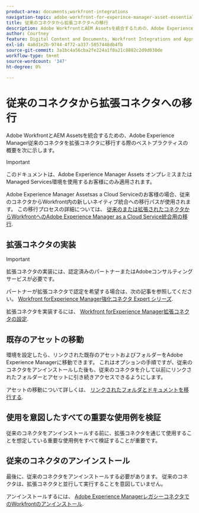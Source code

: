```yaml
---
product-area: documents;workfront-integrations
navigation-topic: adobe-workfront-for-experince-manager-asset-essentials
title: 従来のコネクタから拡張コネクタへの移行
description: Adobe WorkfrontとAEM Assetsを統合するための、Adobe Experience Manager従来のコネクタを拡張コネクタに移行する際のベストプラクティスの概要を次に示します。
author: Courtney
feature: Digital Content and Documents, Workfront Integrations and Apps
exl-id: 4a8d1e2b-9744-4f72-a337-5057448db4fb
source-git-commit: 3a1bc4a56cba2fe224a1f0a21c8882c2d9d030de
workflow-type: tm+mt
source-wordcount: '347'
ht-degree: 0%

---
```


# 従来のコネクタから拡張コネクタへの移行

Adobe WorkfrontとAEM Assetsを統合するための、Adobe Experience Manager従来のコネクタを拡張コネクタに移行する際のベストプラクティスの概要を次に示します。

>[!IMPORTANT]
>
>このドキュメントは、Adobe Experience Manager Assets オンプレミスまたはManaged Services環境を使用するお客様にのみ適用されます。


Adobe Experience Manager Assetsas a Cloud Serviceのお客様の場合、従来のコネクタからWorkfront内の新しいネイティブ統合への移行パスが使用されます。 この移行プロセスの詳細については、 [従来のまたは拡張されたコネクタからWorkfrontへのAdobe Experience Manager as a Cloud Service統合用の移行](/help/quicksilver/documents/workfront-and-experience-manager-integrations/legacy-enhanced-connector-migration/migrate-from-legacy-enhanced-connectors.md).

## 拡張コネクタの実装

>[!IMPORTANT]
>
>拡張コネクタの実装には、認定済みのパートナーまたはAdobeコンサルティングサービスが必要です。
>
> パートナーが拡張コネクタで認定を希望する場合は、次の記事を参照してください。 [Workfront forExperience Manager強化コネクタ Expert シリーズ](https://experienceleague.adobe.com/docs/experience-manager-learn/assets/workfront/enhanced-connector/aem-experts-series/overview.html?lang=en).

拡張コネクタを実装するには、 [Workfront forExperience Manager拡張コネクタの設定](https://experienceleague.adobe.com/docs/experience-manager-65/assets/integrations/workfront-connector-configure.html?lang=en).


## 既存のアセットの移動

環境を設定したら、リンクされた既存のアセットおよびフォルダーをAdobe Experience Managerに移動できます。 これはオプションの手順ですが、従来のコネクタをアンインストールした後も、従来のコネクタを介して以前にリンクされたフォルダーとアセットに引き続きアクセスできるようにします。

アセットの移動について詳しくは、 [リンクされたフォルダとドキュメントを移行する](/help/quicksilver/documents/workfront-and-experience-manager-integrations/legacy-enhanced-connector-migration/workfront-document-link-updates.md).

## 使用を意図したすべての重要な使用例を検証

従来のコネクタをアンインストールする前に、拡張コネクタを通じて使用することを想定している重要な使用例をすべて検証することが重要です。

## 従来のコネクタのアンインストール

最後に、従来のコネクタをアンインストールする必要があります。 従来のコネクタは、拡張コネクタと並行して実行することを意図していません。

アンインストールするには、 [Adobe Experience ManagerレガシーコネクタでのWorkfrontのアンインストール](/help/quicksilver/documents/workfront-and-experience-manager-integrations/legacy-enhanced-connector-migration/uninstall-legacy-connector.md).
